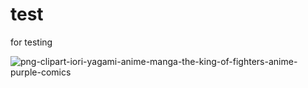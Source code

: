 # test
for testing

![png-clipart-iori-yagami-anime-manga-the-king-of-fighters-anime-purple-comics](https://user-images.githubusercontent.com/110354855/193715513-eadfb0b3-54bc-4960-833e-6982200e5a9c.png)

